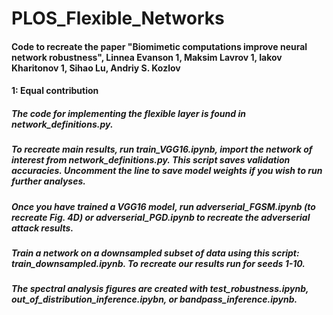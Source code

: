 # PLOS_Flexible_Networks

#### Code to recreate the paper "Biomimetic computations improve neural network robustness", Linnea Evanson 1, Maksim Lavrov 1, Iakov Kharitonov 1, Sihao Lu, Andriy S. Kozlov
#### 1: Equal contribution

##### The code for implementing the flexible layer is found in network_definitions.py.
##### To recreate main results, run train_VGG16.ipynb, import the network of interest from network_definitions.py. This script saves validation accuracies. Uncomment the line to save model weights if you wish to run further analyses. 
##### Once you have trained a VGG16 model, run adverserial_FGSM.ipynb (to recreate Fig. 4D) or adverserial_PGD.ipynb to recreate the adverserial attack results.
##### Train a network on a downsampled subset of data using this script: train_downsampled.ipynb. To recreate our results run for seeds 1-10. 
##### The spectral analysis figures are created with test_robustness.ipynb, out_of_distribution_inference.ipybn, or bandpass_inference.ipynb. 

